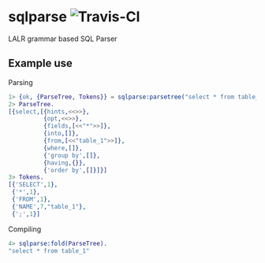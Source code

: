 sqlparse ![Travis-CI](https://magnum.travis-ci.com/k2informatics/sqlparse.svg?token=jAKQYF1CVGmsnuguN6iU)
========

LALR grammar based SQL Parser

Example use
-----------
Parsing
````erlang
1> {ok, {ParseTree, Tokens}} = sqlparse:parsetree("select * from table_1").
2> ParseTree.
[{select,[{hints,<<>>},
          {opt,<<>>},
          {fields,[<<"*">>]},
          {into,[]},
          {from,[<<"table_1">>]},
          {where,[]},
          {'group by',[]},
          {having,{}},
          {'order by',[]}]}]
3> Tokens.
[{'SELECT',1},
 {'*',1},
 {'FROM',1},
 {'NAME',7,"table_1"},
 {';',1}]
````
Compiling
````erlang
4> sqlparse:fold(ParseTree).
"select * from table_1"
````
